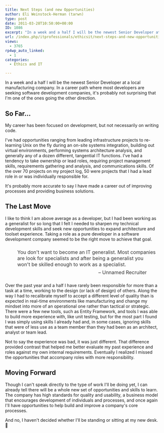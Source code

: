 ```yaml
---
title: Next Steps (and new Opportunities)
author: Eli Weinstock-Herman (tarwn)
type: post
date: 2011-03-28T10:50:00+00:00
ID: 1086
excerpt: "In a week and a half I will be the newest Senior Developer at a local manufacturing company. In a career path where most developers are seeking software development companies, it's probably not surprising that I'm one of the ones going the other direction."
url: /index.php/itprofessionals/ethicsit/next-steps-and-new-opportunities/
views:
  - 3765
rp4wp_auto_linked:
  - 1
categories:
  - Ethics and IT

---
```

In a week and a half I will be the newest Senior Developer at a local manufacturing company. In a career path where most developers are seeking software development companies, it's probably not surprising that I'm one of the ones going the other direction.

## So Far…

My career has been focused on development, but not necessarily on writing code.

I've had opportunities ranging from leading infrastructure projects to re-learning Unix on the fly during an on-site systems integration, building out virtual environments, performing systems architecture analysis, and generally any of a dozen different, tangential IT functions. I've had a tendency to take ownership or lead roles, requiring project management skills, requirements gathering and analysis, and communications skills. Of the over 70 projects on my project log, 50 were projects that I had a lead role in or was individually responsible for. 

It's probably more accurate to say I have made a career out of improving processes and providing business solutions.

## The Last Move

I like to think I am above average as a developer, but I had been working as a generalist for so long that I felt I needed to sharpen my technical development skills and seek new opportunities to expand architecture and toolset experience. Taking a role as a pure developer in a software development company seemed to be the right move to achieve that goal.

<div style="background-image: url('http://forum.ltd.local/styles/microdotprolite/theme/images/quote.gif'); background-repeat: no-repeat; font-size: 12pt; color: #333333; background-position: 10px 10px; padding: 10px 10px 10px 40px; ">
  You don't want to become an IT generalist. Most companies are look for specialists and after being a generalist you won't be skilled enough to work as a specialist. 
  
  <div style="text-align: right; padding: 6px 30px 0px 0px;">
    – Unnamed Recruiter
  </div>
</div>

Over the past year and a half I have rarely been responsible for more than a task at a time, working to the design (or lack of design) of others. Along the way I had to recalibrate myself to accept a different level of quality than is expected in real-time environments like manufacturing and change my mindset into more of an operational one rather than tactical or strategic. There were a few new tools, such as Entity Framework, and tools I was able to build more experience with, like unit testing, but for the most part I found I was simply using skills I already had and, in some cases, ignoring skills that were of less use as a team member than they had been as an architect, analyst or team lead. 

Not to say the experience was bad, it was just different. That difference provided contrast that helped me better evaluate my past experience and roles against my own internal requirements. Eventually I realized I missed the opportunities that accompany roles with more responsibility.

## Moving Forward

Though I can't speak directly to the type of work I'll be doing yet, I can already tell there will be a whole new set of opportunities and skills to learn. The company has high standards for quality and usability, a business model that encourages development of individuals and processes, and once again I'll have opportunities to help build and improve a company's core processes.

And no, I haven't decided whether I'll be standing or sitting at my new desk. 🙂
